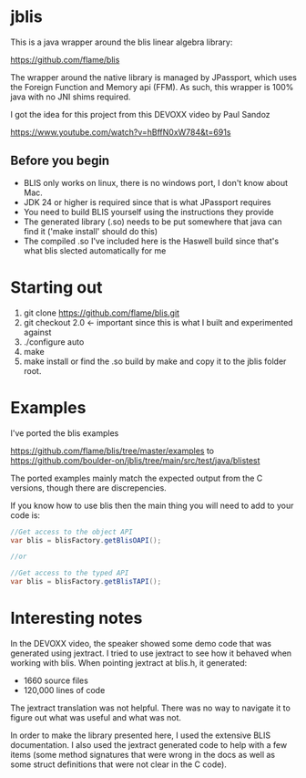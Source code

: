 # jblis
This is a java wrapper around the blis linear algebra library:

https://github.com/flame/blis

The wrapper around the native library is managed by JPassport, which uses the Foreign Function
and Memory api (FFM). As such, this wrapper is 100% java with no JNI shims required.

I got the idea for this project from this DEVOXX video by Paul Sandoz

https://www.youtube.com/watch?v=hBffN0xW784&t=691s

## Before you begin

- BLIS only works on linux, there is no windows port, I don't know about Mac.
- JDK 24 or higher is required since that is what JPassport requires
- You need to build BLIS yourself using the instructions they provide
- The generated library (.so) needs to be put somewhere that java can find it ('make install' should do this)
- The compiled .so I've included here is the Haswell build since that's what blis slected automatically for me

# Starting out

1. git clone https://github.com/flame/blis.git
2. git checkout 2.0   <- important since this is what I built and experimented against
3. ./configure auto
4. make
5. make install or find the .so build by make and copy it to the jblis folder root.

# Examples

I've ported the blis examples

https://github.com/flame/blis/tree/master/examples
to
https://github.com/boulder-on/jblis/tree/main/src/test/java/blistest

The ported examples mainly match the expected output from the C versions, though there are discrepencies. 

If you know how to use blis then the main thing you will need to add to your code is:

```java
//Get access to the object API
var blis = blisFactory.getBlisOAPI();

//or

//Get access to the typed API
var blis = blisFactory.getBlisTAPI();
```

# Interesting notes
In the DEVOXX video, the speaker showed some demo code that was generated using jextract.
I tried to use jextract to see how it behaved when working with blis. When pointing jextract
at blis.h, it generated:

- 1660 source files
- 120,000 lines of code

The jextract translation was not helpful. There was no way to navigate it to figure out
what was useful and what was not.

In order to make the library presented here, I used the extensive BLIS documentation.
I also used the jextract generated code to help with a few items (some method signatures
that were wrong in the docs as well as some struct definitions that were not clear
in the C code).